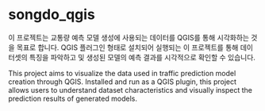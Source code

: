 # songdo_qgis

이 프로젝트는 교통량 예측 모델 생성에 사용되는 데이터를 QGIS를 통해 시각화하는 것을 목표로 합니다. QGIS 플러그인 형태로 설치되어 실행되는 이 프로젝트를 통해 데이터셋의 특징을 파악하고 및 생성된 모델의 예측 결과를 시각적으로 확인할 수 있습니다.

This project aims to visualize the data used in traffic prediction model creation through QGIS. Installed and run as a QGIS plugin, this project allows users to understand dataset characteristics and visually inspect the prediction results of generated models.